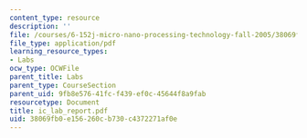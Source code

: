 ```yaml
---
content_type: resource
description: ''
file: /courses/6-152j-micro-nano-processing-technology-fall-2005/38069fb0e156260cb730c4372271af0e_ic_lab_report.pdf
file_type: application/pdf
learning_resource_types:
- Labs
ocw_type: OCWFile
parent_title: Labs
parent_type: CourseSection
parent_uid: 9fb8e576-41fc-f439-ef0c-45644f8a9fab
resourcetype: Document
title: ic_lab_report.pdf
uid: 38069fb0-e156-260c-b730-c4372271af0e
---
```

